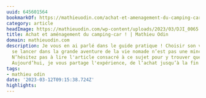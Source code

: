 ```yaml
---
uuid: 645601564
bookmarkOf: https://mathieuodin.com/achat-et-amenagement-du-camping-car
category: article
headImage: https://mathieuodin.com/wp-content/uploads/2023/03/DJI_0065.jpg
title: Achat et aménagement du camping-car ! | Mathieu Odin
domain: mathieuodin.com
description: Je vous en ai parlé dans le guide pratique ! Choisir son véhicule pour
  se lancer dans la grande aventure de la vie nomade n’est pas une mince affaire.
  N’hésitez pas à lire l'article consacré à ce sujet pour y trouver quelques conseils.
  Aujourd’hui, je vous partage l'expérience, de l’achat jusqu’à la fin de la […]
tags:
- mathieu odin
date: '2023-03-12T09:15:38.724Z'
highlights: 
---
```



